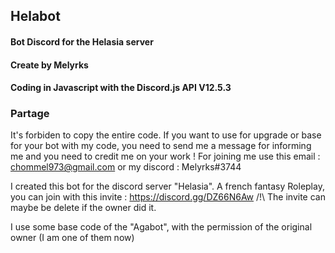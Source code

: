 ## Helabot
#### Bot Discord for the Helasia server
#### Create by Melyrks
#### Coding in Javascript with the  Discord.js API V12.5.3 


### Partage
It's forbiden to copy the entire code. If you want to use for upgrade or base for your bot with  my code, you need to send me a message for informing me and you need to credit me on your work !
For joining me use this email : chommel973@gmail.com or my discord : Melyrks#3744


I created this bot for the discord server "Helasia". A french fantasy Roleplay, you can join with this invite : https://discord.gg/DZ66N6Aw /!\ The invite can maybe be delete if the owner did it. 

I use some base code of the "Agabot", with the permission of the original owner (I am one of them now)

